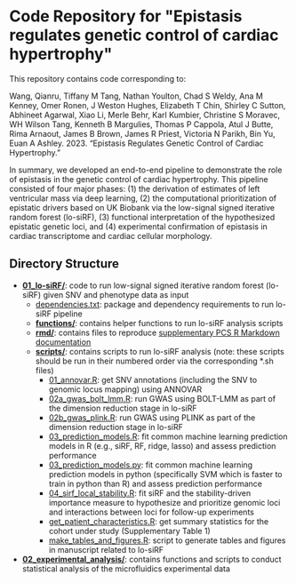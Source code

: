 # Code Repository for "Epistasis regulates genetic control of cardiac hypertrophy"

This repository contains code corresponding to:

Wang, Qianru, Tiffany M Tang, Nathan Youlton, Chad S Weldy, Ana M Kenney, Omer Ronen, J Weston Hughes, Elizabeth T Chin, Shirley C Sutton, Abhineet Agarwal, Xiao Li, Merle Behr, Karl Kumbier, Christine S Moravec, WH Wilson Tang, Kenneth B Margulies, Thomas P Cappola, Atul J Butte, Rima Arnaout, James B Brown, James R Priest, Victoria N Parikh, Bin Yu, Euan A Ashley. 2023. “Epistasis Regulates Genetic Control of Cardiac Hypertrophy.”

In summary, we developed an end-to-end pipeline to demonstrate the role of epistasis in the genetic control of cardiac hypertrophy. This pipeline consisted of four major phases: (1) the derivation of estimates of left ventricular mass via deep learning, (2) the computational prioritization of epistatic drivers based on UK Biobank via the low-signal signed iterative random forest (lo-siRF), (3) functional interpretation of the hypothesized epistatic genetic loci, and (4) experimental confirmation of epistasis in cardiac transcriptome and cardiac cellular morphology.

## Directory Structure

- **[01_lo-siRF/](./01_lo-siRF/)**: code to run low-signal signed iterative random forest (lo-siRF) given SNV and phenotype data as input
	- [dependencies.txt](./01_lo-siRF/dependencies.txt): package and dependency requirements to run lo-siRF pipeline
	- **[functions/](./01_lo-siRF/functions)**: contains helper functions to run lo-siRF analysis scripts
	- **[rmd/](./01_lo-siRF/rmd)**: contains files to reproduce [supplementary PCS R Markdown documentation](https://yu-group.github.io/epistasis-cardiac-hypertrophy/)
	- **[scripts/](./01_lo-siRF/scripts)**: contains scripts to run lo-siRF analysis (note: these scripts should be run in their numbered order via the corresponding \*.sh files)
		- [01_annovar.R](./01_lo-siRF/scripts/01_annovar.R): get SNV annotations (including the SNV to genomic locus mapping) using ANNOVAR
		- [02a_gwas_bolt_lmm.R](./01_lo-siRF/scripts/02a_gwas_bolt_lmm.R): run GWAS using BOLT-LMM as part of the dimension reduction stage in lo-siRF
		- [02b_gwas_plink.R](./01_lo-siRF/scripts/02b_gwas_plink.R): run GWAS using PLINK as part of the dimension reduction stage in lo-siRF
		- [03_prediction_models.R](./01_lo-siRF/scripts/03_prediction_models.R): fit common machine learning prediction models in R (e.g., siRF, RF, ridge, lasso) and assess prediction performance
		- [03_prediction_models.py](./01_lo-siRF/scripts/03_prediction_models.py): fit common machine learning prediction models in python (specifically SVM which is faster to train in python than R) and assess prediction performance
		- [04_sirf_local_stability.R](./01_lo-siRF/scripts/04_sirf_local_stability.R): fit siRF and the stability-driven importance measure to hypothesize and prioritize genomic loci and interactions between loci for follow-up experiments
		- [get_patient_characteristics.R](./01_lo-siRF/scripts/get_patient_characteristics.R): get summary statistics for the cohort under study (Supplementary Table 1)
		- [make_tables_and_figures.R](./01_lo-siRF/scripts/make_tables_and_figures.R): script to generate tables and figures in manuscript related to lo-siRF
- **[02_experimental_analysis/](./02_experimental_analysis/)**: contains functions and scripts to conduct statistical analysis of the microfluidics experimental data
